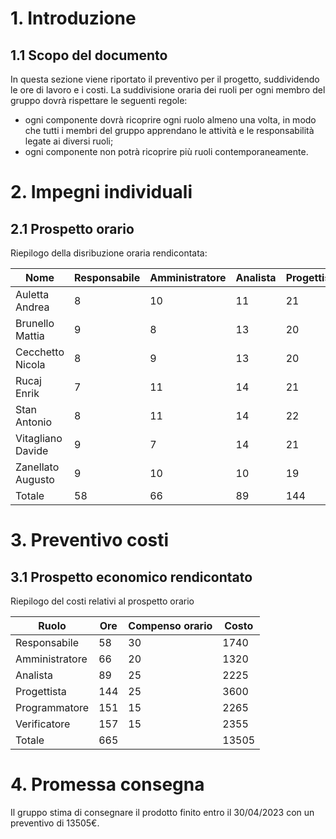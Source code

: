 # 1. Introduzione
## 1.1 Scopo del documento
In questa sezione viene riportato il preventivo per il progetto, suddividendo le ore di lavoro e i costi.
La suddivisione oraria dei ruoli per ogni membro del gruppo dovrà rispettare le seguenti regole:
* ogni componente dovrà ricoprire ogni ruolo almeno una volta, in modo che tutti i membri del gruppo apprendano le
  attività e le responsabilità legate ai diversi ruoli;
* ogni componente non potrà ricoprire più ruoli contemporaneamente.

# 2. Impegni individuali
## 2.1 Prospetto orario
Riepilogo della disribuzione oraria rendicontata:

| Nome              | Responsabile | Amministratore | Analista | Progettista | Programmatore | Verificatore | Totale |
| ----------------- | ------------ | -------------- | -------- | ----------- | ------------- | ------------ | ------ |
| Auletta Andrea    | 8            | 10             | 11       | 21          | 20            | 25           | 95     |
| Brunello Mattia   | 9            | 8              | 13       | 20          | 22            | 23           | 95     |
| Cecchetto Nicola  | 8            | 9              | 13       | 20          | 20            | 25           | 95     |
| Rucaj Enrik       | 7            | 11             | 14       | 21          | 22            | 20           | 95     |
| Stan Antonio      | 8            | 11             | 14       | 22          | 20            | 20           | 95     |
| Vitagliano Davide | 9            | 7              | 14       | 21          | 21            | 23           | 95     |
| Zanellato Augusto | 9            | 10             | 10       | 19          | 26            | 21           | 95     |
| Totale            | 58           | 66             | 89       | 144         | 151           | 157          | 665    |

# 3. Preventivo costi
## 3.1 Prospetto economico rendicontato
Riepilogo del costi relativi al prospetto orario

| Ruolo          | Ore | Compenso orario | Costo |
| -------------- | --- | --------------- | ----- |
| Responsabile   | 58  | 30              | 1740  |
| Amministratore | 66  | 20              | 1320  |
| Analista       | 89  | 25              | 2225  |
| Progettista    | 144 | 25              | 3600  |
| Programmatore  | 151 | 15              | 2265  |
| Verificatore   | 157 | 15              | 2355  |
| Totale         | 665 |                 | 13505 |

# 4. Promessa consegna
Il gruppo stima di consegnare il prodotto finito entro il 30/04/2023 con un preventivo di 13505€.
